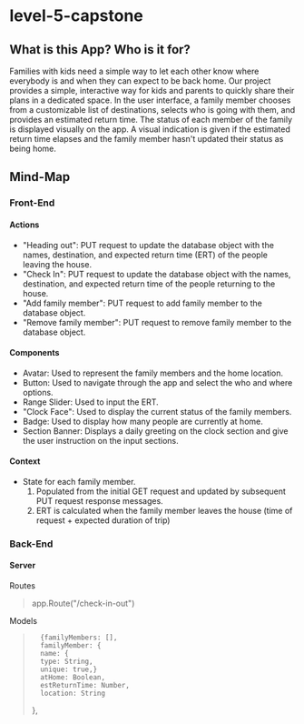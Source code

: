 # level-5-capstone

## What is this App? Who is it for?

Families with kids need a simple way to let each other know where everybody is and when they can expect to be back home.  Our project provides a simple, interactive way for kids and parents to quickly share their plans in a dedicated space.  In the user interface, a family member chooses from a customizable list of destinations, selects who is going with them, and provides an estimated return time.  The status of each member of the family is displayed visually on the app.  A visual indication is given if the estimated return time elapses and the family member hasn't updated their status as being home.


## Mind-Map


### Front-End
#### Actions
* "Heading out":  PUT request to update the database object with the names, destination, and expected return time (ERT) of the people leaving the house.
* "Check In": PUT request to update the database object with the names, destination, and expected return time of the people returning to the house.
* "Add family member": PUT request to add family member to the database object.
* "Remove family member": PUT request to remove family member to the database object.
    
#### Components
* Avatar: Used to represent the family members and the home location.
* Button: Used to navigate through the app and select the who and where options.
* Range Slider: Used to input the ERT.
* "Clock Face": Used to display the current status of the family members.
* Badge: Used to display how many people are currently at home.
* Section Banner: Displays a daily greeting on the clock section and give the user instruction on the input sections.
   
#### Context
* State for each family member.
    1. Populated from the initial GET request and updated by subsequent PUT request response messages.
    2. ERT is calculated when the family member leaves the house (time of request + expected duration of trip)

### Back-End

#### Server
Routes
> app.Route("/check-in-out")

Models
> 		{familyMembers: [],
>		familyMember: {
>		name: {
>		type: String,
>		unique: true,}
>		atHome: Boolean,
>		estReturnTime: Number,
>		location: String
>	},
>

